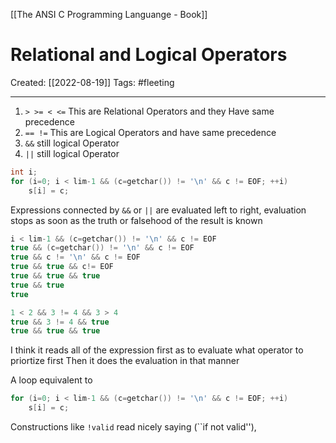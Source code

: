 [[The ANSI C Programming Languange - Book]]

# Relational and Logical Operators
Created:  [[2022-08-19]]
Tags: #fleeting 

---
1. `> >= < <=` This are Relational Operators and they Have same precedence
2. `== !=` This are Logical Operators and have same precedence
3. `&&` still logical Operator
4. `||` still logical Operator


```C
int i;
for (i=0; i < lim-1 && (c=getchar()) != '\n' && c != EOF; ++i) 
    s[i] = c;
```


Expressions connected by `&&` or `||` are evaluated left to right, 
evaluation stops as soon as the truth or falsehood of the result is known


```C
i < lim-1 && (c=getchar()) != '\n' && c != EOF
true && (c=getchar()) != '\n' && c != EOF
true && c != '\n' && c != EOF
true && true && c!= EOF
true && true && true
true && true
true
```

```C
1 < 2 && 3 != 4 && 3 > 4
true && 3 != 4 && true
true && true && true
```
I think it reads all of the expression first as to evaluate what operator to priortize first
Then it does the evaluation in that manner


A loop equivalent to 
```C
for (i=0; i < lim-1 && (c=getchar()) != '\n' && c != EOF; ++i) 
    s[i] = c;
```


Constructions like `!valid` read nicely saying (``if not valid''),








